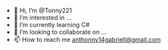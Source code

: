- 👋 Hi, I’m @Tonny221
- 👀 I’m interested in ...
- 🌱 I’m currently learning C#
- 💞️ I’m looking to collaborate on ...
- 📫 How to reach me anthonny14gabriell@gmail.com

<!---
Tonny221/Tonny221 is a ✨ special ✨ repository because its `README.md` (this file) appears on your GitHub profile.
You can click the Preview link to take a look at your changes.
--->
